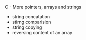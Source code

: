 C - More pointers, arrays and strings
- string concatation
- stirng comparision
- string copying
- reversing content of an array
